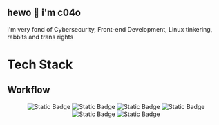 <h2 align="left">
  hewo 👋 i'm c04o
</h2>

i'm very fond of Cybersecurity, Front-end Development, Linux tinkering, rabbits and trans rights

# Tech Stack

## Workflow

<div align="center">
  <img alt="Static Badge" src="https://img.shields.io/badge/Arch%20Linux-%23282828?style=for-the-badge&logo=archlinux&logoColor=%23282828&logoSize=auto&labelColor=83a598">
  <img alt="Static Badge" src="https://img.shields.io/badge/Hyprland-%23282828?style=for-the-badge&logo=hyprland&logoColor=%23282828&logoSize=auto&labelColor=83a598">
  <img alt="Static Badge" src="https://img.shields.io/badge/Neovim-%23282828?style=for-the-badge&logo=neovim&logoColor=%23282828&logoSize=auto&labelColor=%23b8bb26">
  <img alt="Static Badge" src="https://img.shields.io/badge/Fish%20Shell-%23282828?style=for-the-badge&logo=fishshell&logoColor=%23282828&logoSize=auto&labelColor=%23b8bb26">
  <img alt="Static Badge" src="https://img.shields.io/badge/Wayland-%23282828?style=for-the-badge&logo=wayland&logoColor=%23282828&logoSize=auto&labelColor=%23fabd2f">
  <img alt="Static Badge" src="https://img.shields.io/badge/Proton-%23282828?style=for-the-badge&logo=proton&logoColor=%23282828&logoSize=auto&labelColor=%23d3869b">
</div>
